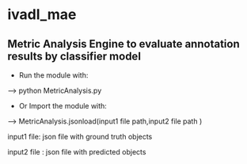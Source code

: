 # ivadl_mae

## Metric Analysis Engine to evaluate annotation results by classifier model

* Run the module with:

--> python MetricAnalysis.py 

* Or Import the module with: 

--> MetricAnalysis.jsonload(input1 file path,input2 file path )

input1 file: json file with ground truth objects

input2 file : json file with predicted objects